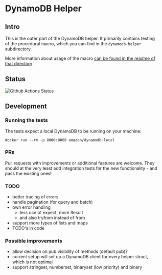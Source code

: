 # DynamoDB Helper

## Intro

This is the outer part of the DynamoDB helper. It primarily contains testing of the procedural macro, which you can find in the `dynamodb-helper` subdirectory.

More information about usage of the macro [can be found in the readme of that directory](./dynamodb-helper/README.md)

## Status

![Github Actions Status](https://github.com/VanOvermeire/dynamodb-helper/actions/workflows/github-deploy.yml/badge.svg)

## Development

### Running the tests

The tests expect a local DynamoDB to be running on your machine:

```
docker run --rm -p 8000:8000 amazon/dynamodb-local
```

### PRs

Pull requests with improvements or additional features are welcome. They should at the very least add integration tests for the new functionality - and pass the existing ones!

### TODO

- better tracing of errors
- handle pagination (for query and batch)
- own error handling
  - less use of expect, more Result
  - and also tryfrom instead of from
- support more types of lists and maps
- TODO's in code

### Possible improvements

- allow decision on pub visibility of methods (default pub)?
- current setup will set up a DynamoDB client for every helper struct, which is not optimal
- support stringset, numberset, binaryset (low priority) and binary
